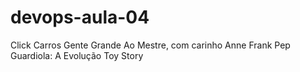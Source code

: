 # devops-aula-04
Click
Carros
Gente Grande
Ao Mestre, com carinho
Anne Frank
Pep Guardiola: A Evolução
Toy Story
